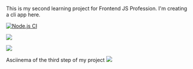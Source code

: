 This is my second learning project for Frontend JS Profession. I'm creating a cli app here.

[![Node.js CI](https://github.com/Vlad-Code/frontend-project-lvl2/workflows/Node.js%20CI/badge.svg?branch=master)](https://github.com/Vlad-Code/frontend-project-lvl2/actions)

<a href="https://codeclimate.com/github/Vlad-Code/frontend-project-lvl2/maintainability"><img src="https://api.codeclimate.com/v1/badges/61fb1d9a5c0a94d2d5db/maintainability" /></a>

<a href="https://codeclimate.com/github/Vlad-Code/frontend-project-lvl2/test_coverage"><img src="https://api.codeclimate.com/v1/badges/61fb1d9a5c0a94d2d5db/test_coverage" /></a>

Asciinema of the third step of my project <a href="https://asciinema.org/a/315162" target="_blank"><img src="https://asciinema.org/a/315162.svg" /></a>

